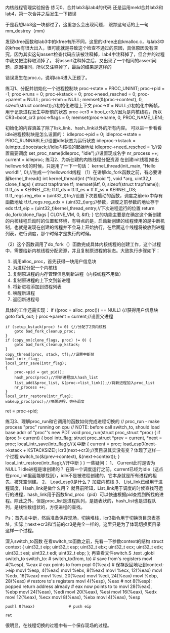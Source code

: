 内核线程管理实验报告
练习0、合并lab3与lab4的代码
	还是运用meld合并lab3和lab4，第一次合并之后发生一下错误

于是我想lab3这一块都过了，这里怎么会出现问题， 
跟踪这句话的上一句mm_destroy（mm）

发现kfree函数和lab3中的kfree有所不同，这里的kfree出自kmalloc.c，与lab3中的kfree有很大出入，很可能就是导致这个检查不通过的原因，具体原因没有深究，因为其实这句assert检查代码应该被注释掉，lab4中注释掉了，但合并的过程中我又把注释取消掉了。
	将assert注释掉之后，又出现了一个相同的assert问题，原因相同，所以又注释掉了，最后的结果是这样的

错误发生在proc.c，说明lab4进入正题了。

练习1、分配并初始化一个进程控制块
proc->state = PROC_UNINIT;
proc->pid = -1;
proc->runs = 0;
proc->kstack = 0;
proc->need_resched = 0;
proc->parent = NULL;
proc->mm = NULL;
memset(&(proc->context), 0, sizeof(struct context));//初始化进程上下文
proc->tf = NULL;//初始化中断帧，用于记录进程发生中断前的状态
proc->cr3 = boot_cr3;//因为是内核线程，所以CR3=boot_cr3
proc->flags = 0;
memset(proc->name, 0, PROC_NAME_LEN);

初始化的内容涵盖了除了lisk_link、hash_link以外的所有内容。
可以进一步看看idle进程控制块是怎么设置的：
idleproc->pid = 0;
    idleproc->state = PROC_RUNNABLE;//设置idle状态为运行状态
    idleproc->kstack = (uintptr_t)bootstack;//idle内核栈的起始地址
    idleproc->need_resched = 1;//设置需要调度
    set_proc_name(idleproc, "idle");//设置现成名字
    nr_process ++;
current = idleproc;
练习2、为新创建的内核线程分配资源
	在创建init线程(输出helloworld)的时候，只是用了一下一句话：
kernel_thread(init_main, "Hello world!!", 0);//生成一个helloworld线程
（1）在讲解do_fork函数之前，有必要讲解kernel_thread()
int
kernel_thread(int (*fn)(void *), void *arg, uint32_t clone_flags) {
    struct trapframe tf;
    memset(&tf, 0, sizeof(struct trapframe));
    tf.tf_cs = KERNEL_CS;
    tf.tf_ds = tf.tf_es = tf.tf_ss = KERNEL_DS;
    tf.tf_regs.reg_ebx = (uint32_t)fn;//设置下次要启动的函数，调度之前ebx中存有函数地址
    tf.tf_regs.reg_edx = (uint32_t)arg;//参数，调度之前参数的地址存于edx
    tf.tf_eip = (uint32_t)kernel_thread_entry;//下次进程运行的位置
    return do_fork(clone_flags | CLONE_VM, 0, &tf);
}
	它的功能主要是在确定这个新创建的内核线程启动时的位置和环境，有特点的是，启动新创建的线程使用的是中断机制，也就是说现在创建的线程并不会马上开始执行，在后面这个线程将被放到进程列表，进行调度，那个时候才是执行的时候。

（2）这个函数调用了do_fork（）函数完成具体内核线程的创建工作，这个过程中，需要给新内核线程分配资源，并且复制原进程的状态。大致执行步骤如下：
1.	调用alloc_proc，首先获得一块用户信息块
2.	为进程分配一个内核栈
3.	复制原进程的内存管理信息到新进程（内核线程不用做）
4.	复制原进程的上下文到新进程
5.	将新进程添加到进程列表
6.	唤醒新进程
7.	返回新进程号

具体的工作还需实现：
	if ((proc = alloc_proc()) == NULL) {//获得用户信息块
        goto fork_out;
    }
    proc->parent = current;//设置父进程

    if (setup_kstack(proc) != 0) {//分配了2页内核栈
        goto bad_fork_cleanup_proc;
    }
    if (copy_mm(clone_flags, proc) != 0) {
        goto bad_fork_cleanup_kstack;
    }
    copy_thread(proc, stack, tf);//设置中断帧
    bool intr_flag;
    local_intr_save(intr_flag);
    {
        proc->pid = get_pid();
        hash_proc(proc);//将新进程加入hash_list
        list_add(&proc_list, &(proc->list_link));//将新进程加入proc_list
        nr_process ++;
    }
    local_intr_restore(intr_flag);
    wakeup_proc(proc);//唤醒进程，等待调度
ret = proc->pid;

练习3、理解proc_run和它调用的函数如何完成进程切换的
// proc_run - make process "proc" running on cpu
// NOTE: before call switch_to, should load  base addr of "proc"'s new PDT
void
proc_run(struct proc_struct *proc) {
    if (proc != current) {
        bool intr_flag;
        struct proc_struct *prev = current, *next = proc;
        local_intr_save(intr_flag);//关中断
        {
            current = proc;
            load_esp0(next->kstack + KSTACKSIZE);
            lcr3(next->cr3);//页目录其实没有变？体现了这样一个过程
            switch_to(&(prev->context), &(next->context));
        }
        local_intr_restore(intr_flag);//开中断
    }
}
一些疑问：
1、	Current此时是否为NULL？idle进程是谁创建的？
在第一个调度运行之前，current已经为idle（这点在proc_init里面能够找到），idle不是被进程创建的，它本身就是所有进程的祖先，被凭空创建。
2、	Load_esp0是什么？
加载内核栈
3、	List_link已经用于进程调度，Hash_link是做什么用？
就目前所知，List_link用于调度的时候查找可运行的进程，hash_link用于函数find_proc（pid）可以快速根据pid查找到所找的进程。除此之外，但是proc_list是进程队列，是链表状的，hash_list也是进程队列，是线性数组状的，方便进程的查找。

Ps：首先关中断，然后准备保存现场，切换堆栈，lcr3指令用于切换页目录表基址，实际上next->cr3和当前的cr3是完全一样的，这里只是为了体现切换页目录这样一个过程。

深入switch_to函数
在看switch_to函数之前，先看一下参数context的结构
struct context {
    uint32_t eip;
    uint32_t esp;
    uint32_t ebx;
    uint32_t ecx;
    uint32_t edx;
    uint32_t esi;
    uint32_t edi;
    uint32_t ebp;
};
再查看文件switch.S
.text
.globl switch_to
switch_to:                      # switch_to(from, to)
    # save from's registers
    movl 4(%esp), %eax          # eax points to from
    popl 0(%eax)                # 保存返回地址到context->eip
    movl %esp, 4(%eax)
    movl %ebx, 8(%eax)
    movl %ecx, 12(%eax)
    movl %edx, 16(%eax)
    movl %esi, 20(%eax)
    movl %edi, 24(%eax)
    movl %ebp, 28(%eax)
    # restore to's registers
    movl 4(%esp), %eax          # not 8(%esp): popped return address already
                                # eax now points to to
    movl 28(%eax), %ebp
    movl 24(%eax), %edi
    movl 20(%eax), %esi
    movl 16(%eax), %edx
    movl 12(%eax), %ecx
    movl 8(%eax), %ebx
    movl 4(%eax), %esp

    pushl 0(%eax)               # push eip

    ret

很明显，在线程切换的过程中有一个保存现场的过程。
